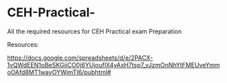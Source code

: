 # CEH-Practical-
All the required resources for CEH Practical exam Preparation


Resources:

https://docs.google.com/spreadsheets/d/e/2PACX-1vQWdEEN1oBeSKGjiCO0j6YUjouflX4yAxH7tsp7_vJzmOnNhYtFMEUveYmmoOAfd8MT1wayOYWimTI6/pubhtml#
